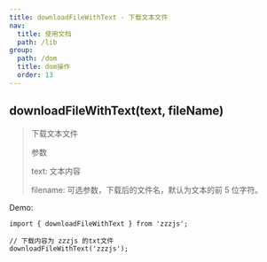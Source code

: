 ```yaml
---
title: downloadFileWithText - 下载文本文件
nav:
  title: 使用文档
  path: /lib
group:
  path: /dom
  title: dom操作
  order: 13
---
```


## downloadFileWithText(text, fileName)

> 下载文本文件
>
> 参数
>
> text: 文本内容
>
> filename: 可选参数，下载后的文件名，默认为文本的前 5 位字符。

Demo:

```tsx | pure
import { downloadFileWithText } from 'zzzjs';

// 下载内容为 zzzjs 的txt文件
downloadFileWithText('zzzjs');
```
